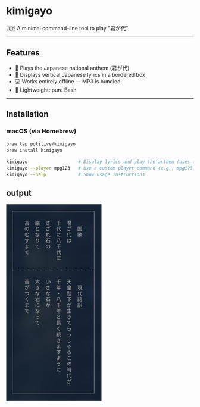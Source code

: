 # kimigayo

🇯🇵 A minimal command-line tool to play "君が代"

---

## Features

- 🎵 Plays the Japanese national anthem (君が代)
- 🧱 Displays vertical Japanese lyrics in a bordered box
- 💻 Works entirely offline — MP3 is bundled
- 🐚 Lightweight: pure Bash

---

## Installation

### macOS (via Homebrew)

```sh
brew tap politive/kimigayo
brew install kimigayo
```

```sh
kimigayo                   # Display lyrics and play the anthem (uses afplay by default)
kimigayo --player mpg123   # Use a custom player command (e.g., mpg123)
kimigayo --help            # Show usage instructions
```

## output
<img width="256" alt="output" src="capture.png" />
